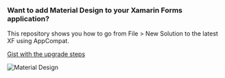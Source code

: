 ### Want to add Material Design to your Xamarin Forms application? 

This repository shows you how to go from File > New Solution to the latest XF using AppCompat. 

[Gist with the upgrade steps](https://gist.github.com/jassmith/a3b2a543f99126782936)


![Material Design](https://raw.githubusercontent.com/paulpatarinski/XF_AppCompat/feature/UpgradeToAppCompat/Screenshots/MaterialDesign.jpg)
